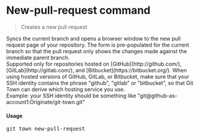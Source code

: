 <h1 textrun="command-heading">New-pull-request command</h1>

<blockquote textrun="command-summary">
Creates a new pull request
</blockquote>

<a textrun="command-description">
Syncs the current branch
and opens a browser window to the new pull request page of your repository.
The form is pre-populated for the current branch
so that the pull request only shows the changes made
against the immediate parent branch.
<br />
Supported only for repositories hosted on [GitHub](http://github.com/),
[GitLab](http://gitlab.com/), and [Bitbucket](https://bitbucket.org/).
When using hosted versions of GitHub, GitLab, or Bitbucket,
make sure that your SSH identity contains the phrase "github", "gitlab" or
"bitbucket", so that Git Town can derive which hosting service you use.
<br />
Example: your SSH identity should be something like "git@github-as-account1:Originate/git-town.git"
</a>

#### Usage

<pre textrun="command-usage">
git town new-pull-request
</pre>
